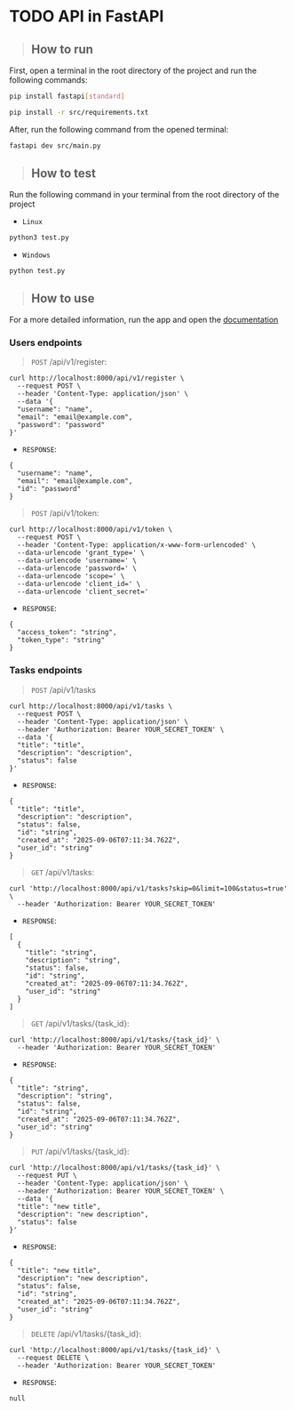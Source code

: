 # TODO API in FastAPI

> ## How to run
First, open a terminal in the root directory of the project and run the following commands:
```bash
pip install fastapi[standard]

pip install -r src/requirements.txt
```

After, run the following command from the opened terminal:

```bash
fastapi dev src/main.py
```

> ## How to test
Run the following command in your terminal from the root directory of the project
 - `Linux`
```bash
python3 test.py
```
 - `Windows`
```shell
python test.py
```

> ## How to use
For a more detailed information, run the app and open the <a href="http://localhost:8000/docs-scalar">documentation</a>
### Users endpoints

> `POST` /api/v1/register:
```shell
curl http://localhost:8000/api/v1/register \
  --request POST \
  --header 'Content-Type: application/json' \
  --data '{
  "username": "name",
  "email": "email@example.com",
  "password": "password"
}'
```
- `RESPONSE`:
```shell
{
  "username": "name",
  "email": "email@example.com",
  "id": "password"
}
```

> `POST` /api/v1/token:
```shell
curl http://localhost:8000/api/v1/token \
  --request POST \
  --header 'Content-Type: application/x-www-form-urlencoded' \
  --data-urlencode 'grant_type=' \
  --data-urlencode 'username=' \
  --data-urlencode 'password=' \
  --data-urlencode 'scope=' \
  --data-urlencode 'client_id=' \
  --data-urlencode 'client_secret='
```

 - `RESPONSE`:
```shell
{
  "access_token": "string",
  "token_type": "string"
}
```

### Tasks endpoints

> `POST` /api/v1/tasks
```shell
curl http://localhost:8000/api/v1/tasks \
  --request POST \
  --header 'Content-Type: application/json' \
  --header 'Authorization: Bearer YOUR_SECRET_TOKEN' \
  --data '{
  "title": "title",
  "description": "description",
  "status": false
}'
```

 - `RESPONSE`:
```shell
{
  "title": "title",
  "description": "description",
  "status": false,
  "id": "string",
  "created_at": "2025-09-06T07:11:34.762Z",
  "user_id": "string"
}
```

> `GET` /api/v1/tasks:
```shell
curl 'http://localhost:8000/api/v1/tasks?skip=0&limit=100&status=true' \
  --header 'Authorization: Bearer YOUR_SECRET_TOKEN'
```

 - `RESPONSE`:
```shell
[
  {
    "title": "string",
    "description": "string",
    "status": false,
    "id": "string",
    "created_at": "2025-09-06T07:11:34.762Z",
    "user_id": "string"
  }
]
```

> `GET` /api/v1/tasks/{task_id}:
```shell
curl 'http://localhost:8000/api/v1/tasks/{task_id}' \
  --header 'Authorization: Bearer YOUR_SECRET_TOKEN'
```
 - `RESPONSE`:
```shell
{
  "title": "string",
  "description": "string",
  "status": false,
  "id": "string",
  "created_at": "2025-09-06T07:11:34.762Z",
  "user_id": "string"
}
```

> `PUT` /api/v1/tasks/{task_id}:
```shell
curl 'http://localhost:8000/api/v1/tasks/{task_id}' \
  --request PUT \
  --header 'Content-Type: application/json' \
  --header 'Authorization: Bearer YOUR_SECRET_TOKEN' \
  --data '{
  "title": "new title",
  "description": "new description",
  "status": false
}'
```
 - `RESPONSE`:
```shell
{
  "title": "new title",
  "description": "new description",
  "status": false,
  "id": "string",
  "created_at": "2025-09-06T07:11:34.762Z",
  "user_id": "string"
}
```

> `DELETE` /api/v1/tasks/{task_id}:
```shell
curl 'http://localhost:8000/api/v1/tasks/{task_id}' \
  --request DELETE \
  --header 'Authorization: Bearer YOUR_SECRET_TOKEN'
```
 - `RESPONSE`:
```shell
null
```